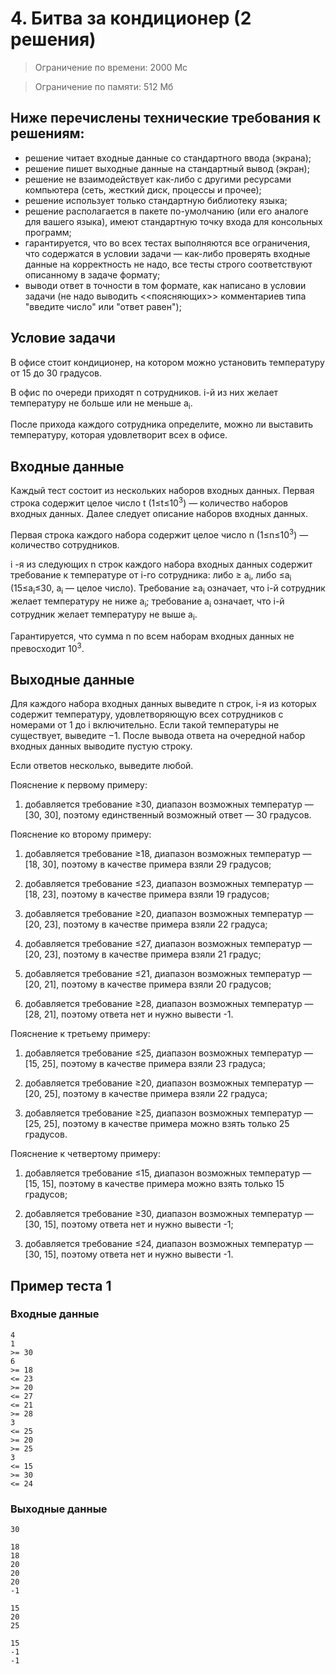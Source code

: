 # 4. Битва за кондиционер (2 решения)

> Ограничение по времени: 2000 Мс

> Ограничение по памяти: 512 Мб

## Ниже перечислены технические требования к решениям:
- решение читает входные данные со стандартного ввода (экрана);
- решение пишет выходные данные на стандартный вывод (экран);
- решение не взаимодействует как-либо с другими ресурсами компьютера (сеть, жесткий диск, процессы и прочее);
- решение использует только стандартную библиотеку языка;
- решение располагается в пакете по-умолчанию (или его аналоге для вашего языка), имеют стандартную точку входа для консольных программ;
- гарантируется, что во всех тестах выполняются все ограничения, что содержатся в условии задачи — как-либо проверять входные данные на корректность не надо, все тесты строго соответствуют описанному в задаче формату;
- выводи ответ в точности в том формате, как написано в условии задачи (не надо выводить <<поясняющих>> комментариев типа "введите число" или "ответ равен");

## Условие задачи

В офисе стоит кондиционер, на котором можно установить температуру от 15 до 30 градусов.

В офис по очереди приходят n сотрудников. i-й из них желает температуру не больше или не меньше a<sub>i</sub>.

После прихода каждого сотрудника определите, можно ли выставить температуру, которая удовлетворит всех в офисе.

## Входные данные

Каждый тест состоит из нескольких наборов входных данных. Первая строка содержит целое число t (1≤t≤10<sup>3</sup>) — количество наборов входных данных. Далее следует описание наборов входных данных.

Первая строка каждого набора содержит целое число n (1≤n≤10<sup>3</sup>) — количество сотрудников.

i -я из следующих n строк каждого набора входных данных содержит требование к температуре от i-го сотрудника: либо ≥ a<sub>i</sub>​, либо ≤a<sub>i</sub> (15≤a<sub>i</sub>≤30, a<sub>i</sub> — целое число). Требование ≥a<sub>i</sub> означает, что i-й сотрудник желает температуру не ниже a<sub>i</sub>; требование a<sub>i</sub> означает, что i-й сотрудник желает температуру не выше a<sub>i</sub>.

Гарантируется, что сумма n по всем наборам входных данных не превосходит 10<sup>3</sup>.

## Выходные данные

Для каждого набора входных данных выведите n строк, i-я из которых содержит температуру, удовлетворяющую всех сотрудников с номерами от 1 до i включительно. Если такой температуры не существует, выведите −1. После вывода ответа на очередной набор входных данных выводите пустую строку.

Если ответов несколько, выведите любой.

Пояснение к первому примеру:

1. добавляется требование ≥30, диапазон возможных температур — [30, 30], поэтому единственный возможный ответ — 30 градусов.

Пояснение ко второму примеру:

1. добавляется требование ≥18, диапазон возможных температур — [18, 30], поэтому в качестве примера взяли 29 градусов;

2. добавляется требование ≤23, диапазон возможных температур — [18, 23], поэтому в качестве примера взяли 19 градусов;

3. добавляется требование ≥20, диапазон возможных температур — [20, 23], поэтому в качестве примера взяли 22 градуса;

4. добавляется требование ≤27, диапазон возможных температур — [20, 23], поэтому в качестве примера взяли 21 градус;

5. добавляется требование ≤21, диапазон возможных температур —[20, 21], поэтому в качестве примера взяли 20 градусов;

6. добавляется требование ≥28, диапазон возможных температур — [28, 21], поэтому ответа нет и нужно вывести -1.

Пояснение к третьему примеру:

1. добавляется требование ≤25, диапазон возможных температур — [15, 25], поэтому в качестве примера взяли 23 градуса;

2. добавляется требование ≥20, диапазон возможных температур — [20, 25], поэтому в качестве примера взяли 22 градуса;

3. добавляется требование ≥25, диапазон возможных температур — [25, 25], поэтому в качестве примера можно взять только 25 градусов.

Пояснение к четвертому примеру:

1. добавляется требование ≤15, диапазон возможных температур — [15, 15], поэтому в качестве примера можно взять только 15 градусов;

2. добавляется требование ≥30, диапазон возможных температур — [30, 15], поэтому ответа нет и нужно вывести -1;

3. добавляется требование ≤24, диапазон возможных температур — [30, 15], поэтому ответа нет и нужно вывести -1.

## Пример теста 1

### Входные данные

```
4
1
>= 30
6
>= 18
<= 23
>= 20
<= 27
<= 21
>= 28
3
<= 25
>= 20
>= 25
3
<= 15
>= 30
<= 24
```

### Выходные данные

```
30

18
18
20
20
20
-1

15
20
25

15
-1
-1
```
